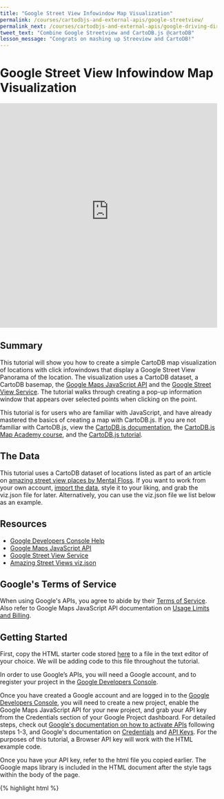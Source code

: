 ```yaml
---
title: "Google Street View Infowindow Map Visualization"
permalink: /courses/cartodbjs-and-external-apis/google-streetview/
permalink_next: /courses/cartodbjs-and-external-apis/google-driving-directions/
tweet_text: "Combine Google Streetview and CartoDB.js @cartoDB"
lesson_message: "Congrats on mashing up Streeview and CartoDB!"
---
```


# Google Street View Infowindow Map Visualization

<iframe width="100%" height="520" frameborder="0" src="http://academy.cartodb-staging.com/t/07-cartodbjs-and-external-apis/lesson-1/index.html" allowfullscreen webkitallowfullscreen mozallowfullscreen oallowfullscreen msallowfullscreen></iframe>

## Summary
This tutorial will show you how to create a simple CartoDB map visualization of locations with click infowindows that display a Google Street View Panorama of the location. The visualization uses a CartoDB dataset, a CartoDB basemap, the [Google Maps JavaScript API](https://developers.google.com/maps/documentation/javascript/tutorial) and the [Google Street View Service](https://developers.google.com/maps/documentation/javascript/streetview?hl=en). The tutorial walks through creating a pop-up information window that appears over selected points when clicking on the point.

This tutorial is for users who are familiar with JavaScript, and have already mastered the basics of creating a map with CartoDB.js. If you are not familiar with CartoDB.js, view the [CartoDB.js documentation](/cartodb-platform/cartodb-js.html), the [CartoDB.js Map Academy course](http://academy.cartodb.com/courses/cartodbjs-ground-up/), and the [CartoDB.js tutorial](/tutorials/create_map_cartodbjs).

## The Data

This tutorial uses a CartoDB dataset of locations listed as part of an article on [amazing street view places by Mental Floss](http://mentalfloss.com/article/51904/16-amazing-places-visit-google-street-view). If you want to work from your own account, [import the data](https://documentation.cartodb.com/tables/amazingstreetviews), style it to your liking, and grab the viz.json file for later. Alternatively, you can use the viz.json file we list below as an example.


## Resources

* [Google Developers Console Help](https://developers.google.com/console/help/new)
* [Google Maps JavaScript API](https://developers.google.com/maps/documentation/javascript/tutorial)
* [Google Street View Service](https://developers.google.com/maps/documentation/javascript/streetview?hl=en)
* [Amazing Street Views viz.json](https://documentation.cartodb.com/api/v2/viz/d482b58a-a432-11e5-a413-0ecd1babdde5/viz.json)

## Google's Terms of Service

When using Google's APIs, you agree to abide by their [Terms of Service](https://developers.google.com/maps/terms). Also refer to Google Maps JavaScript API documentation on [Usage Limits and Billing](https://developers.google.com/maps/documentation/javascript/usage).


## Getting Started

First, copy the HTML starter code stored [here](https://github.com/CartoDB/academy/blob/master/_app/t/07-cartodbjs-and-external-apis/lesson-1/template.html) to a file in the text editor of your choice. We will be adding code to this file throughout the tutorial.

In order to use Google’s APIs, you will need a Google account, and to register your project in the [Google Developers Console](https://console.developers.google.com/).

Once you have created a Google account and are logged in to the [Google Developers Console](https://console.developers.google.com/), you will need to create a new project, enable the Google Maps JavaScript API for your new project, and grab your API key from the Credentials section of your Google Project dashboard. For detailed steps, check out [Google's documentation on how to activate APIs](https://developers.google.com/console/help/new/#activatingapis) following steps 1-3, and Google's documentation on [Credentials](https://developers.google.com/console/help/new/#credentials-access-security-and-identity) and [API Keys](https://developers.google.com/console/help/new/#api-keys). For the purposes of this tutorial, a Browser API key will work with the HTML example code.

Once you have your API key, refer to the html file you copied earlier. The Google maps library is included in the HTML document after the style tags within the body of the page.

{% highlight html %}
<body>
<div id="map"></div>

<!-- include google maps library -->
<script type="text/javascript" src="https://maps.googleapis.com/maps/api/js?key=APIKEY"></script>

<!-- include cartodb.js library -->
<script src="http://libs.cartocdn.com/cartodb.js/v3/3.15/cartodb.js"></script>
{% endhighlight %}

Within the script tag for the google maps library, replace “APIKEY” with your API key.

## Creating the Map

Let’s walk through our starter code HTML file.

Within the head tag of the body, we have included a link to the CartoDB CSS stylesheet, some basic CSS styles for our map to render it as full screen, as well as styles specifying the size of our infowindow.

{% highlight html %}
<link rel="stylesheet" href="http://libs.cartodb.com/cartodb.js/v3/3.15/themes/css/cartodb.css" />
<style>
  html, body, #map {
    height: 100%;
    padding: 0;
    margin: 0;
  }
  .cartodb-popup-content-wrapper {
    height: 375px;
  }
  .cartodb-popup-content {
    height: 375px;   
  }
  #infowindow_template {
    width: 550px;
  }
  div.cartodb-popup.v2 {
    width: 550px  !important;
    height: 375px;
   }
   #panorama {
    width: 100%;
    height: 350px;
    }
</style>
{% endhighlight %}

Within the body of the page, we have an empty div element with an id of “map,” which we will use to append our map to the DOM.

{% highlight html %}
<div id="map"></div>
{% endhighlight %}

Now that we are familiar with our starter code, let's add additional code to create our map. Grab your viz.json link, or use [this link](https://documentation.cartodb.com/api/v2/viz/d482b58a-a432-11e5-a413-0ecd1babdde5/viz.json). Within the script tags in the body of the file, we need to add some additional code to setup a Leaflet map with a center of (0,0) and a zoom level of 2 in the function main(). We also add a basemap using Leaflet and our viz.json layer using the [CartoDB.js createLayer() method](http://docs.cartodb.com/cartodb-platform/cartodb-js/api-methods/#cartodbcreatelayermap-layersource--options--callback). Here's the full code:

{% highlight javascript %}
<script>
function main() {

 var map = new L.Map('map', {
          center: [0,0],
          zoom: 2
        });

        L.tileLayer('https://cartocdn_{s}.global.ssl.fastly.net/base-antique/{z}/{x}/{y}.png', {
          attribution: ''
        }).addTo(map);

        cartodb.createLayer(map, 'https://documentation.cartodb.com/api/v2/viz/d482b58a-a432-11e5-a413-0ecd1babdde5/viz.json')
        .addTo(map)
        .done(function(layer) {

        });
       }
  window.onload = main;
</script>
{% endhighlight %}

Check that you have correctly added your map by navigating to a web browser to run your HTML file, or by loading up a [Python SimpeHTTPServer](https://docs.python.org/2/library/simplehttpserver.html).

Now that we have created our map, our next step is to create the CartoDB infowindows. This will be a two step process in which we setup interactivity so that infowindows can be enabled in our JavaScript done function, and add an HTML template for our infowindows. Let's start by adding our infowindow HTML template code! Add the following script to your HTML file beneath <div id="map"></div> within the body of the file.

{% highlight html %}
<script type="infowindow/html" id="infowindow_template">
  <div class="cartodb-popup v2">
    <a href="#close" class="cartodb-popup-close-button close">x</a>
     <div class="cartodb-popup-content-wrapper">
       <div class="cartodb-popup-header">
        <div id="panorama"></div>
       </div>
       <div class="cartodb-popup-content">
         <h4>{{content.data.name}}</h4>
       </div>
     </div>
     <div class="cartodb-popup-tip-container"></div>
  </div>
</script>
{% endhighlight %}

Within our infowindow HTMl template is a `div` with an id of "panorama". This div will be used later to append our Google Street View Panorama to the DOM once the panorama is generated. We also include a `h4` element and use [mustache templates](https://mustache.github.io/) to grab data from our table for the name of each Street View location. The infowindow template includes div elements that have CSS styles that correspond to styles setup in our CartoDB stylesheet to style the display of the infowindow.

Now that we have added our infowindow template, we need to enable the infowindow interactivity in our JavaScript. Within the `.done` callback function in our JavaScript, add the following code:

{% highlight javascript %}
<script>
        .done(function(layer) {
          var sublayer = layer.getSubLayer(0);
          sublayer.setInteraction(true);

          cartodb.vis.Vis.addInfowindow(map, sublayer, ['cartodb_id', 'lat', 'lon', 'name'],{
            infowindowTemplate: $('#infowindow_template').html(),
            templateType: 'mustache'
          });

         layer.on('featureClick', function(e, latlng, pos, data, layerIndex){     
            var sv = new google.maps.StreetViewService();
            var myLatLng = new google.maps.LatLng(data.lat, data.lon);
            sv.getPanorama({location: myLatLng, radius: 50}, processSVData);
        });

</script>
{% endhighlight %}

Let's break the above code down further:

1. We use the [CartoDB.js method getSubLayer()](http://docs.cartodb.com/cartodb-platform/cartodb-js/api-methods/#sublayersetlayerdefinition) in order to access the SQL and CartoCSS of our map layer.
1. We then enable interaction for the layer using the CartoDB.js sublayer method [setInteraction()](http://docs.cartodb.com/cartodb-platform/cartodb-js/api-methods/#sublayersetinteractivitycartodbid-name-) which will enable [CartoDB.js events](http://docs.cartodb.com/cartodb-platform/cartodb-js/events/) like [featureClick](http://docs.cartodb.com/cartodb-platform/cartodb-js/events/#layerfeatureclickevent-latlng-pos-data-layerindex). This will allow us to add events like mouseover or click events.


{% highlight html %}
<script>
    var sublayer = layer.getSubLayer(0);
    sublayer.setInteraction(true);
</script>
{% endhighlight %}

We then add a click infowindow to our map using the CartoDB.js [`cartodb.vis.Vis.addInfowindow() ` method](http://docs.cartodb.com/cartodb-platform/cartodb-js/api-methods/#visaddinfowindowmap-layer-fields--options). The method takes our map object, CartoDB layer (or sublayer), and an array of column names for which interactivity will be enabled (the columns in our dataset that we need to access as part of our infowindow setup). Within our dataset are two columns that store our latitude and longitude coordinates separately called `lat` and `lon`. We also have a column called `name`, which stores titles for each Street View location. We pass our `infowindowTemplate` as a parameter, and setup the `templateType` as a mustache template. The  method returns an [infowindow object](http://docs.cartodb.com/cartodb-platform/cartodb-js/api-methods/#sublayerinfowindow)!

{% highlight html %}
<script>
    cartodb.vis.Vis.addInfowindow(map, sublayer, ['cartodb_id', 'lat', 'lon', 'name'],{
      infowindowTemplate: $('#infowindow_template').html(),
      templateType: 'mustache'
    });
</script>
{% endhighlight %}

We set up our custom [featureClick](http://docs.cartodb.com/cartodb-platform/cartodb-js/events/#layerfeatureclickevent-latlng-pos-data-layerindex) event so we can access our latitude and longitude data. When the user clicks on a point on our map, we grab the latitude and longitude coordinates for that point from our `lat` and `lon` columns in our CartoDB dataset and pass the coordinates to the Google Street View Service to make our request for the location panorama. We use the `StreetViewService` object to make a `StreetViewLocationRequest` using our latitude and longitude values. The `getPanorama()` function needs a callback function (`processSVData`) to execute upon retrieval of a result from the StreetView Service. If the response from StreetView Service is positive, we will be able to generate our panorama. If the result is negative, an error message will be logged to the console.


{% highlight html %}
<script>  
layer.on('featureClick', function(e, latlng, pos, data, layerIndex){
    var sv = new google.maps.StreetViewService();
    var myLatLng = new google.maps.LatLng(data.lat, data.lon);
    sv.getPanorama({location: myLatLng, radius: 50}, processSVData);
});
</script>
{% endhighlight %}

We pass our location data and the StreetView Service status to the `processSVData()` callback function. If the StreetViewStatus is positive, we can create our panorama! We select the `#panorama` div from our infowindow template to append our panorama to the DOM, use the StreetViewService method `setPosition` to set the location for the panorama, and specify no close button for the panorama. If the StreetViewStatus is negative and there is no Street View data for the location, we log an error message to the console.  

{% highlight html %}
<script>
    function processSVData(data, status) {

      if (status === google.maps.StreetViewStatus.OK) {
        console.log('creating panorama');
        var panorama;
        panorama = new google.maps.StreetViewPanorama(document.querySelector("#panorama"));
        panorama.setPosition(data.location.latLng);
        panorama.setPov(({
          heading: 265,
          pitch: 0
        }));
        panorama.setEnableCloseButton(false);
        panorama.setVisible(true);
      } else {
        console.error('Street View data not found for this location.');
      }
    }
</script>
{% endhighlight %}

That's it! Here is the complete code for setting up the infowindow, make sure to add your Google API key for it to work:

{% highlight html %}
<!DOCTYPE html>
<html>
  <head>
    <title>Google Street View</title>
    <meta name="viewport" content="initial-scale=1.0, user-scalable=no" />
    <meta http-equiv="content-type" content="text/html; charset=UTF-8"/>
    <link rel="stylesheet" href="http://libs.cartocdn.com/cartodb.js/v3/3.15/themes/css/cartodb.css" />

    <style>
      html, body, #map {
        height: 100%;
        padding: 0;
        margin: 0;
      }
      .cartodb-popup-content-wrapper {
       height: 375px;
      }
      .cartodb-popup-content {
       height: 375px;   
      }
      #infowindow_template {
          width: 550px;
      }
      div.cartodb-popup.v2 {
        width: 550px  !important;
        height: 375px;
      }
      #panorama {
        width: 100%;
        height: 350px;
      }
    </style>

  </head>
  <body>
    <div id="map"></div>

    <script type="infowindow/html" id="infowindow_template">
      <div class="cartodb-popup v2">
        <a href="#close" class="cartodb-popup-close-button close">x</a>
         <div class="cartodb-popup-content-wrapper">
           <div class="cartodb-popup-header">
            <div id="panorama"></div>
           </div>
           <div class="cartodb-popup-content">
             <h4>{{content.data.name}}</h4>
           </div>
         </div>
         <div class="cartodb-popup-tip-container"></div>
      </div>
      </script>

    <!-- include google maps library -->
    <script type="text/javascript" src="https://maps.googleapis.com/maps/api/js?key=APIKEY"></script>

    <!-- include cartodb.js library -->
    <script src="http://libs.cartocdn.com/cartodb.js/v3/3.15/cartodb.js"></script>

    <script>
      function main() {

        var map = new L.Map('map', {
          center: [0,0],
          zoom: 2
        });

        L.tileLayer('https://cartocdn_{s}.global.ssl.fastly.net/base-antique/{z}/{x}/{y}.png', {
          attribution: ''
        }).addTo(map);

        cartodb.createLayer(map, 'https://documentation.cartodb.com/api/v2/viz/d482b58a-a432-11e5-a413-0ecd1babdde5/viz.json')
        .addTo(map)
        .done(function(layer) {

          var sublayer = layer.getSubLayer(0);
          sublayer.setInteraction(true);

          cartodb.vis.Vis.addInfowindow(map, sublayer, ['cartodb_id', 'lat', 'lon', 'name'],{
            infowindowTemplate: $('#infowindow_template').html(),
            templateType: 'mustache'
          });

         layer.on('featureClick', function(e, latlng, pos, data, layerIndex){     
            var sv = new google.maps.StreetViewService();
            var myLatLng = new google.maps.LatLng(data.lat, data.lon);
            sv.getPanorama({location: myLatLng, radius: 50}, processSVData);
          });

          function processSVData(data, status) {

            if (status === google.maps.StreetViewStatus.OK) {
                  console.log('creating panorama');
                  var panorama;
                  panorama = new google.maps.StreetViewPanorama(document.querySelector("#panorama"));
                  panorama.setPosition(data.location.latLng);
                  panorama.setPov(({
                    heading: 265,
                    pitch: 0
                  }));
                 panorama.setEnableCloseButton(false);
                panorama.setVisible(true);
            } else {
              console.error('Street View data not found for this location.');
            }
          }
        });
      }

      window.onload = main;
    </script>
  </body>
</html>
{% endhighlight %}

## Resources
* [CartoDB.js documentation](http://docs.cartodb.com/cartodb-platform/cartodb-js/)
* [Google Maps JavaScript API](https://developers.google.com/maps/documentation/javascript/tutorial)
* [Google Street View Service](https://developers.google.com/maps/documentation/javascript/streetview?hl=en)
